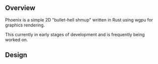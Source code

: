 ## Overview
Phoenix is a simple 2D "bullet-hell shmup" written in Rust using wgpu for graphics rendering.

This currently in early stages of development and is frequently being worked on.


## Design

```rust



```